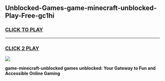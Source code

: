 
## Unblocked-Games-game-minecraft-unblocked-Play-Free-gc1hi
<h3>
<a href="https://premium76.site?title=game-minecraft-unblocked&ref=10A">CLICK TO PLAY</a></h3>
<hr>

<h3>
<a href="https://premium76.site?title=game-minecraft-unblocked&ref=10A">CLICK 2 PLAY</a>
  
</h3>

<a href="https://premium76.site?title=game-minecraft-unblocked&ref=10A"><img src="https://clearcache.store/games.png"></a>


**game-minecraft-unblocked games unblocked: Your Gateway to Fun and Accessible Online Gaming**
